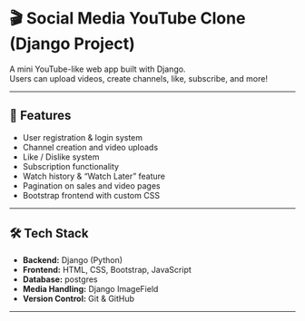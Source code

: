 # 🎬 Social Media YouTube Clone (Django Project)

A mini YouTube-like web app built with Django.  
Users can upload videos, create channels, like, subscribe, and more!

---

## 🚀 Features
- User registration & login system  
- Channel creation and video uploads  
- Like / Dislike system  
- Subscription functionality  
- Watch history & “Watch Later” feature  
- Pagination on sales and video pages  
- Bootstrap frontend with custom CSS  

---

## 🛠️ Tech Stack
- **Backend:** Django (Python)  
- **Frontend:** HTML, CSS, Bootstrap, JavaScript  
- **Database:** postgres  
- **Media Handling:** Django ImageField  
- **Version Control:** Git & GitHub  

---

